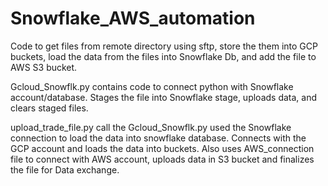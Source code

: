 # Snowflake_AWS_automation
Code to get files from remote directory using sftp, store the them into GCP buckets, load the data from the files into Snowflake Db, and add the file to AWS S3 bucket. 



Gcloud_Snowflk.py contains code to connect python with Snowflake account/database. Stages the file into Snowflake stage, uploads data, and clears staged files.

upload_trade_file.py call the Gcloud_Snowflk.py used the Snowflake connection to load the data into snowflake database. Connects with the GCP account and loads the data into buckets. Also uses AWS_connection file to connect with AWS account, uploads data in S3 bucket and finalizes the file for Data exchange.
